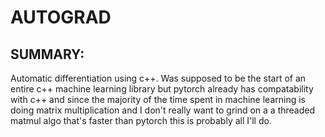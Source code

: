 # AUTOGRAD
## SUMMARY:
Automatic differentiation using c++. Was supposed to be the start of an entire c++ machine learning library but pytorch already has compatability with c++ and since the majority of the time spent in machine learning is doing matrix multiplication and I don't really want to grind on a a threaded matmul algo that's faster than pytorch this is probably all I'll do.
